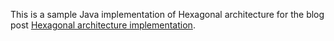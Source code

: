 This is a sample Java implementation of Hexagonal architecture for the blog post [Hexagonal architecture implementation](https://kovacstamasx.github.io/software/design/2023/01/08/hexagonal-architecture.html).
